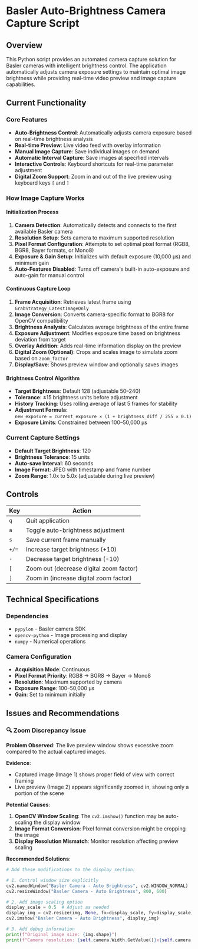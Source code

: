 # Basler Auto-Brightness Camera Capture Script

## Overview

This Python script provides an automated camera capture solution for Basler cameras with intelligent brightness control. The application automatically adjusts camera exposure settings to maintain optimal image brightness while providing real-time video preview and image capture capabilities.

## Current Functionality

### Core Features
- **Auto-Brightness Control**: Automatically adjusts camera exposure based on real-time brightness analysis  
- **Real-time Preview**: Live video feed with overlay information  
- **Manual Image Capture**: Save individual images on demand  
- **Automatic Interval Capture**: Save images at specified intervals  
- **Interactive Controls**: Keyboard shortcuts for real-time parameter adjustment  
- **Digital Zoom Support**: Zoom in and out of the live preview using keyboard keys `[` and `]`  

### How Image Capture Works

#### Initialization Process
1. **Camera Detection**: Automatically detects and connects to the first available Basler camera  
2. **Resolution Setup**: Sets camera to maximum supported resolution  
3. **Pixel Format Configuration**: Attempts to set optimal pixel format (RGB8, BGR8, Bayer formats, or Mono8)  
4. **Exposure & Gain Setup**: Initializes with default exposure (10,000 μs) and minimum gain  
5. **Auto-Features Disabled**: Turns off camera's built-in auto-exposure and auto-gain for manual control  

#### Continuous Capture Loop
1. **Frame Acquisition**: Retrieves latest frame using `GrabStrategy_LatestImageOnly`  
2. **Image Conversion**: Converts camera-specific format to BGR8 for OpenCV compatibility  
3. **Brightness Analysis**: Calculates average brightness of the entire frame  
4. **Exposure Adjustment**: Modifies exposure time based on brightness deviation from target  
5. **Overlay Addition**: Adds real-time information display on the preview  
6. **Digital Zoom (Optional)**: Crops and scales image to simulate zoom based on `zoom_factor`  
7. **Display/Save**: Shows preview window and optionally saves images  

#### Brightness Control Algorithm
- **Target Brightness**: Default 128 (adjustable 50–240)  
- **Tolerance**: ±15 brightness units before adjustment  
- **History Tracking**: Uses rolling average of last 5 frames for stability  
- **Adjustment Formula**:  
  `new_exposure = current_exposure × (1 + brightness_diff / 255 × 0.1)`  
- **Exposure Limits**: Constrained between 100–50,000 μs  

### Current Capture Settings
- **Default Target Brightness**: 120  
- **Brightness Tolerance**: 15 units  
- **Auto-save Interval**: 60 seconds  
- **Image Format**: JPEG with timestamp and frame number  
- **Zoom Range**: 1.0x to 5.0x (adjustable during live preview)  

## Controls

| Key     | Action                                       |
|---------|----------------------------------------------|
| `q`     | Quit application                             |
| `a`     | Toggle auto-brightness adjustment            |
| `s`     | Save current frame manually                  |
| `+/=`   | Increase target brightness (+10)             |
| `-`     | Decrease target brightness (-10)             |
| `[`     | Zoom out (decrease digital zoom factor)      |
| `]`     | Zoom in (increase digital zoom factor)       |

## Technical Specifications

### Dependencies
- `pypylon` - Basler camera SDK  
- `opencv-python` - Image processing and display  
- `numpy` - Numerical operations  

### Camera Configuration
- **Acquisition Mode**: Continuous  
- **Pixel Format Priority**: RGB8 → BGR8 → Bayer → Mono8  
- **Resolution**: Maximum supported by camera  
- **Exposure Range**: 100–50,000 μs  
- **Gain**: Set to minimum initially  

## Issues and Recommendations

### 🔍 Zoom Discrepancy Issue

**Problem Observed**: The live preview window shows excessive zoom compared to the actual captured images.

**Evidence**:  
- Captured image (Image 1) shows proper field of view with correct framing  
- Live preview (Image 2) appears significantly zoomed in, showing only a portion of the scene  

**Potential Causes**:
1. **OpenCV Window Scaling**: The `cv2.imshow()` function may be auto-scaling the display window  
2. **Image Format Conversion**: Pixel format conversion might be cropping the image  
3. **Display Resolution Mismatch**: Monitor resolution affecting preview scaling  

**Recommended Solutions**:
```python
# Add these modifications to the display section:

# 1. Control window size explicitly
cv2.namedWindow("Basler Camera - Auto Brightness", cv2.WINDOW_NORMAL)
cv2.resizeWindow("Basler Camera - Auto Brightness", 800, 600)

# 2. Add image scaling option
display_scale = 0.5  # Adjust as needed
display_img = cv2.resize(img, None, fx=display_scale, fy=display_scale)
cv2.imshow("Basler Camera - Auto Brightness", display_img)

# 3. Add debug information
print(f"Original image size: {img.shape}")
print(f"Camera resolution: {self.camera.Width.GetValue()}x{self.camera.Height.GetValue()}")
